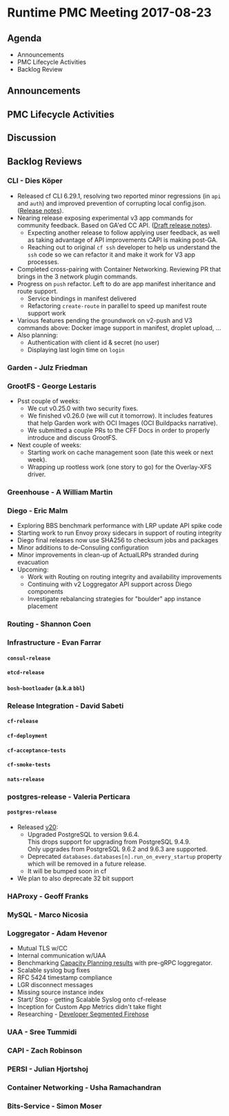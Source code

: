 # Runtime PMC Meeting 2017-08-23

## Agenda

* Announcements
* PMC Lifecycle Activities
* Backlog Review

## Announcements


## PMC Lifecycle Activities


## Discussion


## Backlog Reviews

### CLI - Dies Köper
- Released cf CLI 6.29.1, resolving two reported minor regressions (in `api` and `auth`) and improved prevention of corrupting local config.json. ([Release notes](https://github.com/cloudfoundry/cli/releases/tag/v6.29.1)).
- Nearing release exposing experimental v3 app commands for community feedback. Based on GA'ed CC API.  ([Draft release notes](https://www.pivotaltracker.com/story/show/149541909)).
  - Expecting another release to follow applying user feedback, as well as taking advantage of API improvements CAPI is making post-GA.
  - Reaching out to original `cf ssh` developer to help us understand the `ssh` code so we can refactor it and make it work for V3 app processes.
- Completed cross-pairing with Container Networking. Reviewing PR that brings in the 3 network plugin commands.
- Progress on `push` refactor. Left to do are app manifest inheritance and route support.
  - Service bindings in manifest delivered
  - Refactoring `create-route` in parallel to speed up manifest route support work
- Various features pending the groundwork on v2-push and V3 commands above: Docker image support in manifest, droplet upload, ...
- Also planning:
  - Authentication with client id & secret (no user)
  - Displaying last login time on `login`

### Garden - Julz Friedman

### GrootFS - George Lestaris

* Psst couple of weeks:
  - We cut v0.25.0 with two security fixes.
  - We finished v0.26.0 (we will cut it tomorrow). It includes features that help Garden work with OCI Images (OCI Buildpacks narrative).
  - We submitted a couple PRs to the CFF Docs in order to properly introduce and discuss GrootFS.
* Next couple of weeks:
  - Starting work on cache management soon (late this week or next week).
  - Wrapping up rootless work (one story to go) for the Overlay-XFS driver.

### Greenhouse - A William Martin


### Diego - Eric Malm

- Exploring BBS benchmark performance with LRP update API spike code
- Starting work to run Envoy proxy sidecars in support of routing integrity
- Diego final releases now use SHA256 to checksum jobs and packages
- Minor additions to de-Consuling configuration
- Minor improvements in clean-up of ActualLRPs stranded during evacuation
- Upcoming:
  - Work with Routing on routing integrity and availability improvements
  - Continuing with v2 Loggregator API support across Diego components
  - Investigate rebalancing strategies for "boulder" app instance placement


### Routing - Shannon Coen


### Infrastructure - Evan Farrar

#### `consul-release`


#### `etcd-release`

#### `bosh-bootloader` (a.k.a `bbl`)

### Release Integration - David Sabeti

#### `cf-release`

#### `cf-deployment`

#### `cf-acceptance-tests`

#### `cf-smoke-tests`

#### `nats-release`

### postgres-release - Valeria Perticara

#### `postgres-release`
- Released [v20](https://github.com/cloudfoundry/postgres-release/releases):
  - Upgraded PostgreSQL to version 9.6.4.  
    This drops support for upgrading from PostgreSQL 9.4.9.  
    Only upgrades from PostgreSQL 9.6.2 and 9.6.3 are supported.  
  - Deprecated `databases.databases[n].run_on_every_startup` property which will be removed in a future release.
  - It will be bumped soon in cf
- We plan to also deprecate 32 bit support

### HAProxy - Geoff Franks

### MySQL - Marco Nicosia

### Loggregator - Adam Hevenor
- Mutual TLS w/CC 
- Internal communication w/UAA
- Benchmarking [Capacity Planning results](https://docs.google.com/document/d/1c0wmOoH0ZZ8CO1M0WzZOPWaZA0kVj4GcWbF6nrxGcGY/edit#) with pre-gRPC loggregator. 
- Scalable syslog bug fixes
 - RFC 5424 timestamp compliance
 - LGR disconnect messages
 - Missing source instance index
- Start/ Stop - getting Scalable Syslog onto cf-release
- Inception for Custom App Metrics didn't take flight
- Researching - [Developer Segmented Firehose](https://docs.google.com/document/d/1z5aVaUn0J3sG3q5tGB1viDxAF70HZ1BYnF9vUe-c0j4/edit)


### UAA - Sree Tummidi

### CAPI - Zach Robinson

### PERSI - Julian Hjortshoj

### Container Networking - Usha Ramachandran

### Bits-Service - Simon Moser
